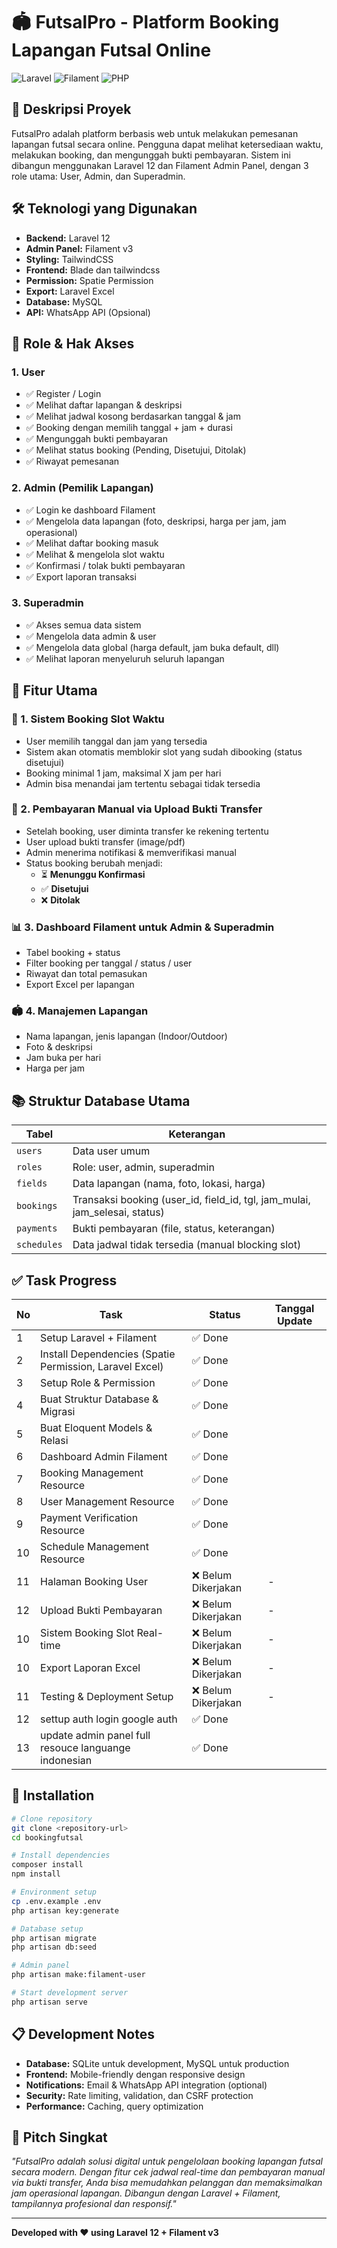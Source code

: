 # 🏟️ FutsalPro - Platform Booking Lapangan Futsal Online

![Laravel](https://img.shields.io/badge/Laravel-12.0-red.svg)
![Filament](https://img.shields.io/badge/Filament-3.0-yellow.svg)
![PHP](https://img.shields.io/badge/PHP-8.2+-blue.svg)

## 📝 Deskripsi Proyek

FutsalPro adalah platform berbasis web untuk melakukan pemesanan lapangan futsal secara online. Pengguna dapat melihat ketersediaan waktu, melakukan booking, dan mengunggah bukti pembayaran. Sistem ini dibangun menggunakan Laravel 12 dan Filament Admin Panel, dengan 3 role utama: User, Admin, dan Superadmin.

## 🛠️ Teknologi yang Digunakan

- **Backend:** Laravel 12
- **Admin Panel:** Filament v3
- **Styling:** TailwindCSS
- **Frontend:** Blade dan tailwindcss
- **Permission:** Spatie Permission
- **Export:** Laravel Excel
- **Database:** MySQL
- **API:** WhatsApp API (Opsional)

## 👥 Role & Hak Akses

### 1. User
- ✅ Register / Login
- ✅ Melihat daftar lapangan & deskripsi  
- ✅ Melihat jadwal kosong berdasarkan tanggal & jam
- ✅ Booking dengan memilih tanggal + jam + durasi
- ✅ Mengunggah bukti pembayaran
- ✅ Melihat status booking (Pending, Disetujui, Ditolak)
- ✅ Riwayat pemesanan

### 2. Admin (Pemilik Lapangan)
- ✅ Login ke dashboard Filament
- ✅ Mengelola data lapangan (foto, deskripsi, harga per jam, jam operasional)
- ✅ Melihat daftar booking masuk
- ✅ Melihat & mengelola slot waktu
- ✅ Konfirmasi / tolak bukti pembayaran
- ✅ Export laporan transaksi

### 3. Superadmin
- ✅ Akses semua data sistem
- ✅ Mengelola data admin & user
- ✅ Mengelola data global (harga default, jam buka default, dll)
- ✅ Melihat laporan menyeluruh seluruh lapangan

## 🧩 Fitur Utama

### 📆 1. Sistem Booking Slot Waktu
- User memilih tanggal dan jam yang tersedia
- Sistem akan otomatis memblokir slot yang sudah dibooking (status disetujui)
- Booking minimal 1 jam, maksimal X jam per hari
- Admin bisa menandai jam tertentu sebagai tidak tersedia

### 📄 2. Pembayaran Manual via Upload Bukti Transfer
- Setelah booking, user diminta transfer ke rekening tertentu
- User upload bukti transfer (image/pdf)
- Admin menerima notifikasi & memverifikasi manual
- Status booking berubah menjadi:
  - ⏳ **Menunggu Konfirmasi**
  - ✅ **Disetujui**
  - ❌ **Ditolak**

### 📊 3. Dashboard Filament untuk Admin & Superadmin
- Tabel booking + status
- Filter booking per tanggal / status / user
- Riwayat dan total pemasukan
- Export Excel per lapangan

### 🏟️ 4. Manajemen Lapangan
- Nama lapangan, jenis lapangan (Indoor/Outdoor)
- Foto & deskripsi
- Jam buka per hari
- Harga per jam

## 📚 Struktur Database Utama

| Tabel | Keterangan |
|-------|------------|
| `users` | Data user umum |
| `roles` | Role: user, admin, superadmin |
| `fields` | Data lapangan (nama, foto, lokasi, harga) |
| `bookings` | Transaksi booking (user_id, field_id, tgl, jam_mulai, jam_selesai, status) |
| `payments` | Bukti pembayaran (file, status, keterangan) |
| `schedules` | Data jadwal tidak tersedia (manual blocking slot) |

## ✅ Task Progress

| No | Task | Status | Tanggal Update |
|----|------|--------|----------------|
| 1 | Setup Laravel + Filament | ✅ Done 
| 2 | Install Dependencies (Spatie Permission, Laravel Excel) | ✅ Done 
| 3 | Setup Role & Permission | ✅ Done
| 4 | Buat Struktur Database & Migrasi | ✅ Done 
| 5 | Buat Eloquent Models & Relasi | ✅ Done   
| 6 | Dashboard Admin Filament | ✅ Done  
| 7 | Booking Management Resource | ✅ Done   
| 8 | User Management Resource | ✅ Done  
| 9 | Payment Verification Resource | ✅ Done 
| 10 | Schedule Management Resource | ✅ Done   
| 11 | Halaman Booking User | ❌ Belum Dikerjakan | - |
| 12 | Upload Bukti Pembayaran | ❌ Belum Dikerjakan | - |
| 10 | Sistem Booking Slot Real-time | ❌ Belum Dikerjakan | - |
| 10 | Export Laporan Excel | ❌ Belum Dikerjakan | - |
| 11 | Testing & Deployment Setup | ❌ Belum Dikerjakan | - |
| 12 | settup auth login google auth | ✅ Done 
| 13 | update admin panel full resouce languange indonesian | ✅ Done 

## 🚀 Installation

```bash 
# Clone repository
git clone <repository-url>
cd bookingfutsal

# Install dependencies
composer install
npm install

# Environment setup
cp .env.example .env
php artisan key:generate

# Database setup
php artisan migrate
php artisan db:seed

# Admin panel
php artisan make:filament-user

# Start development server
php artisan serve
```

## 📋 Development Notes

- **Database:** SQLite untuk development, MySQL untuk production
- **Frontend:** Mobile-friendly dengan responsive design
- **Notifications:** Email & WhatsApp API integration (optional)
- **Security:** Rate limiting, validation, dan CSRF protection
- **Performance:** Caching, query optimization

## 💬 Pitch Singkat

*"FutsalPro adalah solusi digital untuk pengelolaan booking lapangan futsal secara modern. Dengan fitur cek jadwal real-time dan pembayaran manual via bukti transfer, Anda bisa memudahkan pelanggan dan memaksimalkan jam operasional lapangan. Dibangun dengan Laravel + Filament, tampilannya profesional dan responsif."*

---

**Developed with ❤️ using Laravel 12 + Filament v3**
